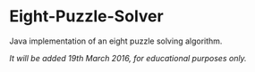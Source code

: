 # Eight-Puzzle-Solver
Java implementation of an eight puzzle solving algorithm.

_It will be added 19th March 2016, for educational purposes only._
